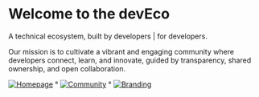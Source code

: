 # Welcome to the devEco

A technical ecosystem, built by developers | for developers.

Our mission is to cultivate a vibrant and engaging community where developers connect, learn, and innovate, guided by transparency, shared ownership, and open collaboration.

[![Homepage](https://img.shields.io/badge/Homepage-thedeveco.com-green)](https://thedeveco.com) ° [![Community](https://img.shields.io/badge/Community-discord.gg/deveco-darkblue)](https://discord.gg/deveco) ° [![Branding](https://img.shields.io/badge/Branding-github.com/thedeveco/branding-blue)](https://github.com/thedeveco/branding)
